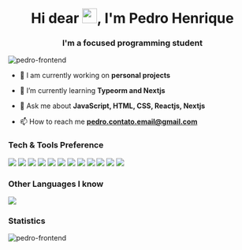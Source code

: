 <h1 align="center">Hi dear <img src="https://raw.githubusercontent.com/kaueMarques/kaueMarques/master/hi.gif" width="30px">, I'm Pedro Henrique</h1>
<h3 align="center">I'm a focused programming student</h3>
<p align="left"> <img src="https://komarev.com/ghpvc/?username=pedro-frontend" alt="pedro-frontend" /> </p>

- 🔭 I am currently working on **personal projects**

- 🌱 I’m currently learning **Typeorm and Nextjs**

- 💬 Ask me about **JavaScript, HTML, CSS, Reactjs, Nextjs**

- 📫 How to reach me **pedro.contato.email@gmail.com**

### Tech & Tools Preference

<p>
<img src = "https://img.shields.io/badge/-HTML5-E34F26?style=flat&logo=html5&logoColor=white"> <img src = "https://img.shields.io/badge/-CSS3-1572B6?style=flat&logo=css3&logoColor=white">
<img src="https://img.shields.io/badge/-JavaScript-eed718?style=flat&logo=javascript&logoColor=ffffff">
<img src="https://img.shields.io/badge/-Sass-cc6699?style=flat&logo=sass&logoColor=ffffff">
<img src="https://img.shields.io/badge/-React-000000?style=flat&logo=react&logoColor=00c8ff">
 <img src="https://img.shields.io/badge/-Next-000000?style=flat&logo=next.js&logoColor=ffffff">
<img src="https://img.shields.io/badge/-Express.js-787878?style=flat">
<img src="https://img.shields.io/badge/-Node.js-3C873A?style=flat&logo=Node.js&logoColor=white">
<img src="http://img.shields.io/badge/-Git-F1502F?style=flat&logo=git&logoColor=FFFFFF">
<img src="http://img.shields.io/badge/-Github-000000?style=flat&logo=github&logoColor=FFFFFF">
<img src="http://img.shields.io/badge/-VS%20Code-007ACC?style=flat&logo=visual%20studio%20code&logoColor=white">
<img src="http://img.shields.io/badge/-Vercel-black?style=flat&logo=vercel&logoColor=white">
 </p>

### Other Languages I know
<img src="https://img.shields.io/badge/-Python-black?style=flat&logo=python&logoColor=white"> 

### Statistics
<img src="https://github-readme-stats.vercel.app/api?username=pedro-frontend&show_icons=true&theme=dark" alt="pedro-frontend"/>

<!--
**Pedro-frontEnd/Pedro-frontEnd** is a ✨ _special_ ✨ repository because its `README.md` (this file) appears on your GitHub profile.

Here are some ideas to get you started:

- 🔭 I’m currently working on ...
- 🌱 I’m currently learning ...
- 👯 I’m looking to collaborate on ...
- 🤔 I’m looking for help with ...
- 💬 Ask me about ...
- 📫 How to reach me: ...
- 😄 Pronouns: ...
- ⚡ Fun fact: ...
-->
